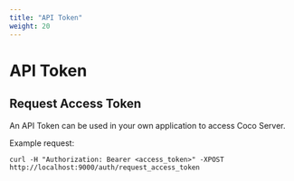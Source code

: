 ```yaml
---
title: "API Token"
weight: 20
---
```


# API Token

## Request Access Token

An API Token can be used in your own application to access Coco Server.

Example request:
```
curl -H "Authorization: Bearer <access_token>" -XPOST http://localhost:9000/auth/request_access_token
```